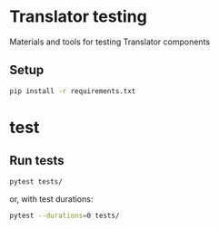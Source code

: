 # Translator testing

Materials and tools for testing Translator components

## Setup

```bash
pip install -r requirements.txt

```
# test

## Run tests

```bash
pytest tests/
```

or, with test durations:

```bash
pytest --durations=0 tests/
```
